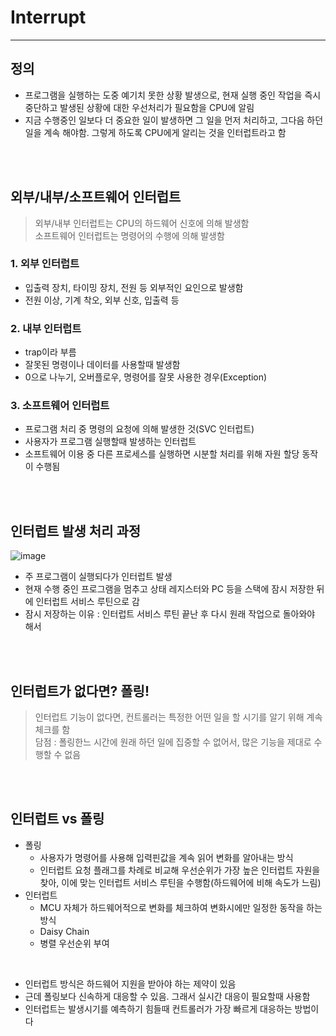 # Interrupt
---
## 정의
- 프로그램을 실행하는 도중 예기치 못한 상황 발생으로, 현재 실행 중인 작업을 즉시 중단하고 발생된 상황에 대한 우선처리가 필요함을 CPU에 알림   
- 지금 수행중인 일보다 더 중요한 일이 발생하면 그 일을 먼저 처리하고, 그다음 하던 일을 계속 해야함. 그렇게 하도록 CPU에게 알리는 것을 인터럽트라고 함   

<br>
<br>

## 외부/내부/소프트웨어 인터럽트   
> 외부/내부 인터럽트는 CPU의 하드웨어 신호에 의해 발생함     
> 소프트웨어 인터럽트는 명령어의 수행에 의해 발생함   

### 1. 외부 인터럽트    
- 입출력 장치, 타이밍 장치, 전원 등 외부적인 요인으로 발생함   
- 전원 이상, 기계 착오, 외부 신호, 입출력 등    

### 2. 내부 인터럽트   
- trap이라 부름   
- 잘못된 명령이나 데이터를 사용할때 발생함   
- 0으로 나누기, 오버플로우, 명령어를 잘못 사용한 경우(Exception)   

### 3. 소프트웨어 인터럽트    
- 프로그램 처리 중 명령의 요청에 의해 발생한 것(SVC 인터럽트)   
- 사용자가 프로그램 실행할때 발생하는 인터럽트    
- 소프트웨어 이용 중 다른 프로세스를 실행하면 시분할 처리를 위해 자원 할당 동작이 수행됨   

<br>
<br>

## 인터럽트 발생 처리 과정
![image](https://github.com/jiyeonnnny/Computer-Science/assets/139419091/81df7e4d-6f36-44a7-b050-73489cec73a1)
- 주 프로그램이 실행되다가 인터럽트 발생
- 현재 수행 중인 프로그램을 멈추고 상태 레지스터와 PC 등을 스택에 잠시 저장한 뒤에 인터럽트 서비스 루틴으로 감
- 잠시 저장하는 이유 : 인터럽트 서비스 루틴 끝난 후 다시 원래 작업으로 돌아와야 해서

<br>
<br>

## 인터럽트가 없다면? 폴링!   
> 인터럽트 기능이 없다면, 컨트롤러는 특정한 어떤 일을 할 시기를 알기 위해 계속 체크를 함   
> 담점 : 폴링한느 시간에 원래 하던 일에 집중할 수 없어서, 많은 기능을 제대로 수행할 수 없음   

<br>
<br>


## 인터럽트 vs 폴링
- 폴링
  - 사용자가 명령어를 사용해 입력핀값을 계속 읽어 변화를 알아내는 방식
  - 인터럽트 요청 플래그를 차례로 비교해 우선순위가 가장 높은 인터럽트 자원을 찾아, 이에 맞는 인터럽트 서비스 루틴을 수행함(하드웨어에 비해 속도가 느림)
- 인터럽트
  - MCU 자체가 하드웨어적으로 변화를 체크하여 변화시에만 일정한 동작을 하는 방식
  - Daisy Chain
  - 병렬 우선순위 부여

<br>

- 인터럽트 방식은 하드웨어 지원을 받아야 하는 제약이 있음
- 근데 폴링보다 신속하게 대응할 수 있음. 그래서 실시간 대응이 필요할때 사용함
- 인터럽트는 발생시기를 예측하기 힘들때 컨트롤러가 가장 빠르게 대응하는 방법이다


<br>
<br>
